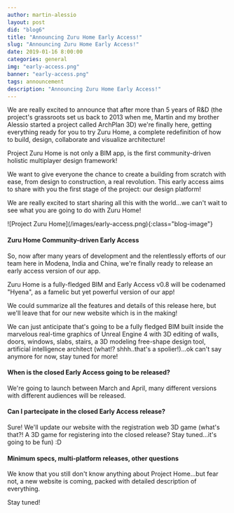 ```yaml
---
author: martin-alessio
layout: post
did: "blog6"
title: "Announcing Zuru Home Early Access!"
slug: "Announcing Zuru Home Early Access!"
date: 2019-01-16 8:00:00
categories: general
img: "early-access.png"
banner: "early-access.png"
tags: announcement
description: "Announcing Zuru Home Early Access!"
---
```

We are really excited to announce that after more than 5 years of R&D (the project's grassroots set us back to 2013 when me, Martin and my brother Alessio started a project called ArchPlan 3D) we're finally here, getting everything ready for you to try Zuru Home, a complete redefinition of how to build, design, collaborate and visualize architecture!

Project Zuru Home is not only a BIM app, is the first community-driven holistic multiplayer design framework!

We want to give everyone the chance to create a building from scratch with ease, from design to construction, a real revolution. This early access aims to share with you the first stage of the project: our design platform!

We are really excited to start sharing all this with the world...we can't wait to see what you are going to do with Zuru Home!
<div markdown="1" class="blog-image-container">
![Project Zuru Home](/images/early-access.png){:class="blog-image"}
</div>

#### Zuru Home Community-driven Early Access

So, now after many years of development and the relentlessly efforts of our team here in Modena, India and China, we're finally ready to release an early access version of our app.

Zuru Home is a fully-fledged BIM and Early Access v0.8 will be codenamed "Hyena", as a famelic but yet powerful version of our app!

We could summarize all the features and details of this release here, but we'll leave that for our new website which is in the making! 

We can just anticipate that's going to be a fully fledged BIM built inside the marvelous real-time graphics of Unreal Engine 4 with 3D editing of walls, doors, windows, slabs, stairs, a 3D modeling free-shape design tool, artificial intelligence architect (what!? shhh..that's a spolier!)...ok can't say anymore for now, stay tuned for more! 

#### When is the closed Early Access going to be released?

We're going to launch between March and April, many different versions with different audiences will be released.

#### Can I partecipate in the closed Early Access release?

Sure! We'll update our website with the registration web 3D game (what's that?! A 3D game for registering into the closed release? Stay tuned...it's going to be fun) :D

#### Minimum specs, multi-platform releases, other questions

We know that you still don't know anything about Project Home...but fear not, a new website is coming, packed with detailed description of everything. 

Stay tuned!
